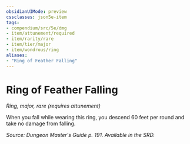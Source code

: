 ```yaml
---
obsidianUIMode: preview
cssclasses: json5e-item
tags:
- compendium/src/5e/dmg
- item/attunement/required
- item/rarity/rare
- item/tier/major
- item/wondrous/ring
aliases: 
- "Ring of Feather Falling"
---
```

# Ring of Feather Falling
*Ring, major, rare (requires attunement)*  


When you fall while wearing this ring, you descend 60 feet per round and take no damage from falling.

*Source: Dungeon Master's Guide p. 191. Available in the SRD.*